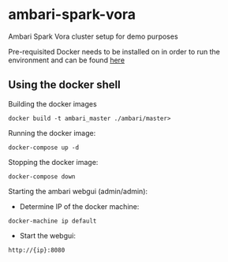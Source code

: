 # ambari-spark-vora
Ambari Spark Vora cluster setup for demo purposes

Pre-requisited
Docker needs to be installed on in order to run the environment and can be found [here](https://docs.docker.com/engine/installation/)

## Using the docker shell

Building the docker images
```
docker build -t ambari_master ./ambari/master>
```
Running the docker image:
```
docker-compose up -d
```
Stopping the docker image:
```
docker-compose down
```
Starting the ambari webgui (admin/admin):
- Determine IP of the docker machine: 
```
docker-machine ip default
```
- Start the webgui: 
```
http://{ip}:8080
```
